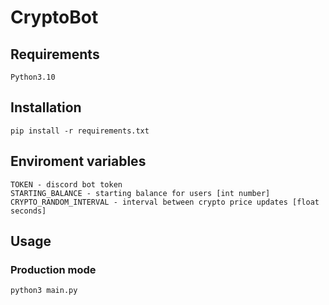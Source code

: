 # CryptoBot

## Requirements

```
Python3.10
```

## Installation

```
pip install -r requirements.txt
```

## Enviroment variables

```
TOKEN - discord bot token
STARTING_BALANCE - starting balance for users [int number]
CRYPTO_RANDOM_INTERVAL - interval between crypto price updates [float seconds]
```

## Usage

### Production mode

```
python3 main.py
```

